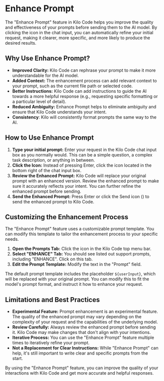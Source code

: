 # Enhance Prompt

The "Enhance Prompt" feature in Kilo Code helps you improve the quality and effectiveness of your prompts before sending them to the AI model.  By clicking the <Codicon name="sparkle" /> icon in the chat input, you can automatically refine your initial request, making it clearer, more specific, and more likely to produce the desired results.

## Why Use Enhance Prompt?

*   **Improved Clarity:**  Kilo Code can rephrase your prompt to make it more understandable for the AI model.
*   **Added Context:**  The enhancement process can add relevant context to your prompt, such as the current file path or selected code.
*   **Better Instructions:**  Kilo Code can add instructions to guide the AI towards a more helpful response (e.g., requesting specific formatting or a particular level of detail).
*   **Reduced Ambiguity:**  Enhance Prompt helps to eliminate ambiguity and ensure that Kilo Code understands your intent.
*   **Consistency**: Kilo will consistently format prompts the same way to the AI.

## How to Use Enhance Prompt

1.  **Type your initial prompt:**  Enter your request in the Kilo Code chat input box as you normally would.  This can be a simple question, a complex task description, or anything in between.
2.  **Click the <Codicon name="sparkle" /> Icon:**  Instead of pressing Enter, click the <Codicon name="sparkle" /> icon located in the bottom right of the chat input box.
3.  **Review the Enhanced Prompt:**  Kilo Code will replace your original prompt with an enhanced version.  Review the enhanced prompt to make sure it accurately reflects your intent. You can further refine the enhanced prompt before sending.
4.  **Send the Enhanced Prompt:**  Press Enter or click the Send icon (<Codicon name="send" />) to send the enhanced prompt to Kilo Code.

## Customizing the Enhancement Process

The "Enhance Prompt" feature uses a customizable prompt template.  You can modify this template to tailor the enhancement process to your specific needs.

1.  **Open the Prompts Tab:** Click the <Codicon name="notebook" /> icon in the Kilo Code top menu bar.
2.  **Select "ENHANCE" Tab:** You should see listed out support prompts, including "ENHANCE". Click on this tab.
3.  **Edit the Prompt Template:** Modify the text in the "Prompt" field.

The default prompt template includes the placeholder `${userInput}`, which will be replaced with your original prompt. You can modify this to fit the model's prompt format, and instruct it how to enhance your request.

## Limitations and Best Practices

*   **Experimental Feature:**  Prompt enhancement is an experimental feature. The quality of the enhanced prompt may vary depending on the complexity of your request and the capabilities of the underlying model.
*   **Review Carefully:**  Always review the enhanced prompt before sending it.  Kilo Code may make changes that don't align with your intentions.
*   **Iterative Process:**  You can use the "Enhance Prompt" feature multiple times to iteratively refine your prompt.
*   **Not a Replacement for Clear Instructions:** While "Enhance Prompt" can help, it's still important to write clear and specific prompts from the start.

By using the "Enhance Prompt" feature, you can improve the quality of your interactions with Kilo Code and get more accurate and helpful responses.
